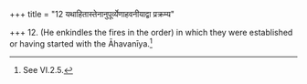 +++
title = "12 यथाहितास्तेनानुपूर्व्येणाहवनीयाद्वा प्रक्रम्य"

+++
12. (He enkindles the fires in the order) in which they were established or having started with the Āhavanīya.[^1]  


[^1]: See VI.2.5.
